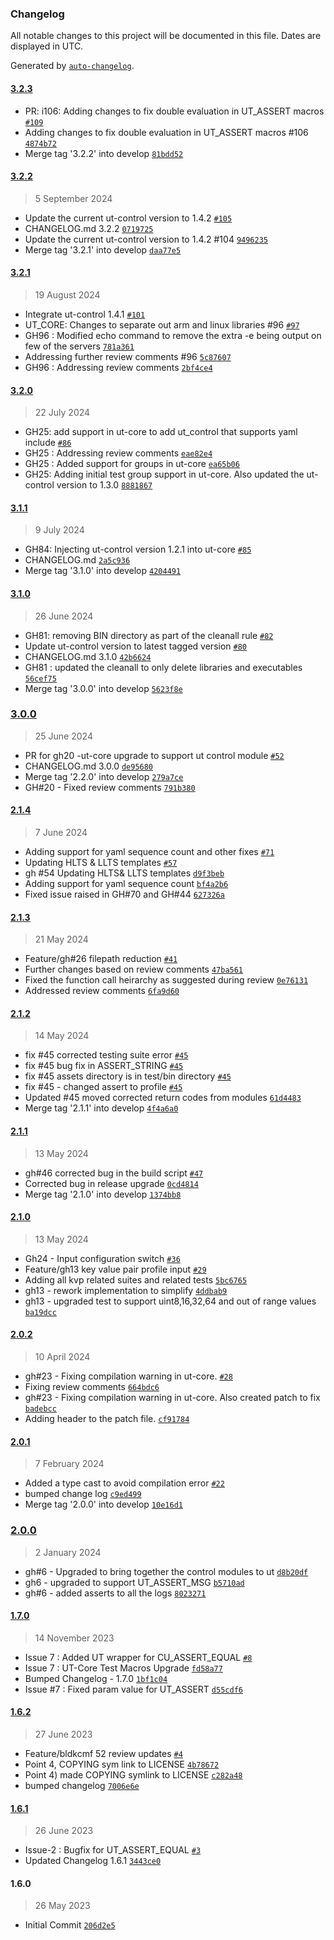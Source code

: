 ### Changelog

All notable changes to this project will be documented in this file. Dates are displayed in UTC.

Generated by [`auto-changelog`](https://github.com/CookPete/auto-changelog).

#### [3.2.3](https://github.com/rdkcentral/ut-core/compare/3.2.2...3.2.3)

- PR: i106: Adding changes to fix double evaluation in UT_ASSERT macros [`#109`](https://github.com/rdkcentral/ut-core/pull/109)
- Adding changes to fix double evaluation in UT_ASSERT macros #106 [`4874b72`](https://github.com/rdkcentral/ut-core/commit/4874b72f409c9c52a948e6c481afe30ebc55140d)
- Merge tag '3.2.2' into develop [`81bdd52`](https://github.com/rdkcentral/ut-core/commit/81bdd52a6cf63b897c00b6bb89789280cdeabb69)

#### [3.2.2](https://github.com/rdkcentral/ut-core/compare/3.2.1...3.2.2)

> 5 September 2024

- Update the current ut-control version to 1.4.2 [`#105`](https://github.com/rdkcentral/ut-core/pull/105)
- CHANGELOG.md 3.2.2 [`0719725`](https://github.com/rdkcentral/ut-core/commit/07197257137dec08c24669e4318a45f6ec0ecc3d)
- Update the current ut-control version to 1.4.2 #104 [`9496235`](https://github.com/rdkcentral/ut-core/commit/9496235b8adfc79f01b22bb55ddec5f28e8958f6)
- Merge tag '3.2.1' into develop [`daa77e5`](https://github.com/rdkcentral/ut-core/commit/daa77e5c0a9a77ede7baa0b833eb99a3fce4e2e1)

#### [3.2.1](https://github.com/rdkcentral/ut-core/compare/3.2.0...3.2.1)

> 19 August 2024

- Integrate ut-control 1.4.1 [`#101`](https://github.com/rdkcentral/ut-core/pull/101)
- UT_CORE: Changes to separate out arm and linux libraries #96  [`#97`](https://github.com/rdkcentral/ut-core/pull/97)
- GH96 : Modified echo command to remove the extra -e being output on few of the servers [`781a361`](https://github.com/rdkcentral/ut-core/commit/781a36123729014b46544da54678361850ae9879)
- Addressing further review comments #96 [`5c87607`](https://github.com/rdkcentral/ut-core/commit/5c8760740deb063b4e006c795b19d2b9aff66f37)
- GH96 : Addressing review comments [`2bf4ce4`](https://github.com/rdkcentral/ut-core/commit/2bf4ce415990692105fab5c49e2da10cad2eb97f)

#### [3.2.0](https://github.com/rdkcentral/ut-core/compare/3.1.1...3.2.0)

> 22 July 2024

- GH25: add support in ut-core to add ut_control that supports yaml include [`#86`](https://github.com/rdkcentral/ut-core/pull/86)
- GH25 : Addressing review comments [`eae82e4`](https://github.com/rdkcentral/ut-core/commit/eae82e469287c29c708d9d38797dddddab7a9a90)
- GH25 : Added support for groups in ut-core [`ea65b06`](https://github.com/rdkcentral/ut-core/commit/ea65b06fc8eeb6dd1e427058231da753e4a05086)
- GH25: Adding initial test group support in ut-core. Also updated the ut-control version to 1.3.0 [`8881867`](https://github.com/rdkcentral/ut-core/commit/88818678d781f0fc7623741cf26697e5d390698e)

#### [3.1.1](https://github.com/rdkcentral/ut-core/compare/3.1.0...3.1.1)

> 9 July 2024

- GH84: Injecting ut-control version 1.2.1 into ut-core [`#85`](https://github.com/rdkcentral/ut-core/pull/85)
- CHANGELOG.md [`2a5c936`](https://github.com/rdkcentral/ut-core/commit/2a5c936549c1b7f158be821390a6e44baaa73883)
- Merge tag '3.1.0' into develop [`4204491`](https://github.com/rdkcentral/ut-core/commit/42044912cae16d0b67711fefbe584be6c05b18f0)

#### [3.1.0](https://github.com/rdkcentral/ut-core/compare/3.0.0...3.1.0)

> 26 June 2024

- GH81: removing BIN directory as part of the cleanall rule [`#82`](https://github.com/rdkcentral/ut-core/pull/82)
- Update ut-control version to latest tagged version [`#80`](https://github.com/rdkcentral/ut-core/pull/80)
- CHANGELOG.md 3.1.0 [`42b6624`](https://github.com/rdkcentral/ut-core/commit/42b662418614706fe3049e16ced57460c28a1172)
- GH81 : updated the cleanall to only delete libraries and executables [`56cef75`](https://github.com/rdkcentral/ut-core/commit/56cef755042117e46f6beb6497cb26ea734b4196)
- Merge tag '3.0.0' into develop [`5623f8e`](https://github.com/rdkcentral/ut-core/commit/5623f8e6111f7cff6fbac7e3212a417b5055e3c6)

### [3.0.0](https://github.com/rdkcentral/ut-core/compare/2.1.4...3.0.0)

> 25 June 2024

- PR for gh20 -ut-core upgrade to support ut control module [`#52`](https://github.com/rdkcentral/ut-core/pull/52)
- CHANGELOG.md 3.0.0 [`de95680`](https://github.com/rdkcentral/ut-core/commit/de95680b2ff83fceb46752b0b982b54bd8223d65)
- Merge tag '2.2.0' into develop [`279a7ce`](https://github.com/rdkcentral/ut-core/commit/279a7ce7314f9a95d6fc9d5b50e0f2bd41e3af2d)
- GH#20 - Fixed review comments [`791b380`](https://github.com/rdkcentral/ut-core/commit/791b380678f7ef3e0083225fde492596268013fd)

#### [2.1.4](https://github.com/rdkcentral/ut-core/compare/2.1.3...2.1.4)

> 7 June 2024

- Adding support for yaml sequence count and other fixes [`#71`](https://github.com/rdkcentral/ut-core/pull/71)
- Updating HLTS & LLTS templates [`#57`](https://github.com/rdkcentral/ut-core/pull/57)
- gh #54 Updating HLTS& LLTS templates [`d9f3beb`](https://github.com/rdkcentral/ut-core/commit/d9f3beba77b05b5f9845d8881fcc191bdeca8c94)
- Adding support for yaml sequence count [`bf4a2b6`](https://github.com/rdkcentral/ut-core/commit/bf4a2b6de4cb9fd03383c4b200a807a9324eb6d7)
- Fixed issue raised in GH#70 and GH#44 [`627326a`](https://github.com/rdkcentral/ut-core/commit/627326abfe9bce1fd2f842e18baf3671eb87415c)

#### [2.1.3](https://github.com/rdkcentral/ut-core/compare/2.1.2...2.1.3)

> 21 May 2024

- Feature/gh#26 filepath reduction [`#41`](https://github.com/rdkcentral/ut-core/pull/41)
- Further changes based on review comments [`47ba561`](https://github.com/rdkcentral/ut-core/commit/47ba5615933108368153c7e62f6e9dc2c88c0a64)
- Fixed the function call heirarchy as suggested during review [`0e76131`](https://github.com/rdkcentral/ut-core/commit/0e761319d1de2ef296d5a7e6d445fe0e2dd2ef16)
- Addressed review comments [`6fa9d60`](https://github.com/rdkcentral/ut-core/commit/6fa9d605bef8e81e0f04c5bbfad9b1238ae6a432)

#### [2.1.2](https://github.com/rdkcentral/ut-core/compare/2.1.1...2.1.2)

> 14 May 2024

- fix #45 corrected testing suite error [`#45`](https://github.com/rdkcentral/ut-core/issues/45)
- fix #45 bug fix in ASSERT_STRING [`#45`](https://github.com/rdkcentral/ut-core/issues/45)
- fix #45 assets directory is in test/bin directory [`#45`](https://github.com/rdkcentral/ut-core/issues/45)
- fix #45 - changed assert to profile [`#45`](https://github.com/rdkcentral/ut-core/issues/45)
- Updated #45 moved corrected return codes from modules [`61d4483`](https://github.com/rdkcentral/ut-core/commit/61d448389e251a7da88f48589ab574b802efbfd8)
- Merge tag '2.1.1' into develop [`4f4a6a0`](https://github.com/rdkcentral/ut-core/commit/4f4a6a0831de38a33c6ef54bfbc194aaca0f61a2)

#### [2.1.1](https://github.com/rdkcentral/ut-core/compare/2.1.0...2.1.1)

> 13 May 2024

- gh#46 corrected bug in the build script [`#47`](https://github.com/rdkcentral/ut-core/pull/47)
- Corrected bug in release upgrade [`0cd4814`](https://github.com/rdkcentral/ut-core/commit/0cd481421e7bd74ec3419fbd47c913a2b2d46776)
- Merge tag '2.1.0' into develop [`1374bb8`](https://github.com/rdkcentral/ut-core/commit/1374bb853d8262f154efe7f9cefc887dcf568a45)

#### [2.1.0](https://github.com/rdkcentral/ut-core/compare/2.0.2...2.1.0)

> 13 May 2024

- Gh24 - Input configuration switch [`#36`](https://github.com/rdkcentral/ut-core/pull/36)
- Feature/gh13 key value pair profile input [`#29`](https://github.com/rdkcentral/ut-core/pull/29)
- Adding all kvp related suites and related tests [`5bc6765`](https://github.com/rdkcentral/ut-core/commit/5bc6765ef9cd01b8dbff8dafb3efb1d0a7fbdea3)
- gh13 - rework implementation to simplify [`4ddbab9`](https://github.com/rdkcentral/ut-core/commit/4ddbab9bef207f2911b89d64f7a1995e1b153b9e)
- gh13 - upgraded test to support uint8,16,32,64 and out of range values [`ba19dcc`](https://github.com/rdkcentral/ut-core/commit/ba19dcc22d7c5f66197e3e65df0619fbbe3dd9c2)

#### [2.0.2](https://github.com/rdkcentral/ut-core/compare/2.0.1...2.0.2)

> 10 April 2024

- gh#23 - Fixing compilation warning in ut-core.  [`#28`](https://github.com/rdkcentral/ut-core/pull/28)
- Fixing review comments [`664bdc6`](https://github.com/rdkcentral/ut-core/commit/664bdc62c834ca1e34fc59fd166a00e4f89f30d2)
- gh#23 - Fixing compilation warning in ut-core. Also created patch to fix [`badebcc`](https://github.com/rdkcentral/ut-core/commit/badebcc498ce79df3f37da9073669e0e234da07d)
- Adding header to the patch file. [`cf91784`](https://github.com/rdkcentral/ut-core/commit/cf917844887dc435b085cd72360534362cbbbaad)

#### [2.0.1](https://github.com/rdkcentral/ut-core/compare/2.0.0...2.0.1)

> 7 February 2024

- Added a type cast to avoid compilation error [`#22`](https://github.com/rdkcentral/ut-core/pull/22)
- bumped change log [`c9ed499`](https://github.com/rdkcentral/ut-core/commit/c9ed4993691d879f99a51cd26e738c20a5853af8)
- Merge tag '2.0.0' into develop [`10e16d1`](https://github.com/rdkcentral/ut-core/commit/10e16d16bd635d4cab151519d61eed382191a5fe)

### [2.0.0](https://github.com/rdkcentral/ut-core/compare/1.7.0...2.0.0)

> 2 January 2024

- gh#6 - Upgraded to bring together the control modules to ut [`d8b20df`](https://github.com/rdkcentral/ut-core/commit/d8b20df16f7f05f115b1f28b2c8447fddf3a1089)
- gh6  - upgraded to support UT_ASSERT_MSG [`b5710ad`](https://github.com/rdkcentral/ut-core/commit/b5710adf8a4475765a388eb6971899f8daa1cfa6)
- gh#6 - added asserts to all the logs [`8023271`](https://github.com/rdkcentral/ut-core/commit/8023271361838bba7e025fae2547fc975f68dd61)

#### [1.7.0](https://github.com/rdkcentral/ut-core/compare/1.6.2...1.7.0)

> 14 November 2023

- Issue 7 : Added UT wrapper for CU_ASSERT_EQUAL [`#8`](https://github.com/rdkcentral/ut-core/pull/8)
- Issue 7 : UT-Core Test Macros Upgrade [`fd58a77`](https://github.com/rdkcentral/ut-core/commit/fd58a77e25597a4400a8f7e0422b6537b6140b6f)
- Bumped Changelog - 1.7.0 [`1bf1c04`](https://github.com/rdkcentral/ut-core/commit/1bf1c04f8376ad16a1913bac477afaf6fdd7a3ba)
- Issue #7 : Fixed param value for UT_ASSERT [`d55cdf6`](https://github.com/rdkcentral/ut-core/commit/d55cdf64d5d00d5bc4accc20b5fa3c0013b53611)

#### [1.6.2](https://github.com/rdkcentral/ut-core/compare/1.6.1...1.6.2)

> 27 June 2023

- Feature/bldkcmf 52 review updates [`#4`](https://github.com/rdkcentral/ut-core/pull/4)
- Point 4, COPYING sym link to LICENSE [`4b78672`](https://github.com/rdkcentral/ut-core/commit/4b78672dccbc66a402322b3f1bf005b510f905e0)
- Point 4) made COPYING symlink to LICENSE [`c282a48`](https://github.com/rdkcentral/ut-core/commit/c282a481520ad4bbc8f64423208850a48fd22963)
- bumped changelog [`7006e6e`](https://github.com/rdkcentral/ut-core/commit/7006e6ecd805e39d44d0a055d85181916c939332)

#### [1.6.1](https://github.com/rdkcentral/ut-core/compare/1.6.0...1.6.1)

> 26 June 2023

- Issue-2 : Bugfix for UT_ASSERT_EQUAL [`#3`](https://github.com/rdkcentral/ut-core/pull/3)
- Updated Changelog 1.6.1 [`3443ce0`](https://github.com/rdkcentral/ut-core/commit/3443ce0625ecf035a5f8341189d7431591a5e535)

#### 1.6.0

> 26 May 2023

- Initial Commit [`206d2e5`](https://github.com/rdkcentral/ut-core/commit/206d2e58f5a7f4bf5f38567f4eec1031b8332e5f)

